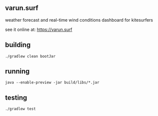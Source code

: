 ## varun.surf

weather forecast and real-time wind conditions dashboard for kitesurfers

see it online at: https://varun.surf

## building

```
./gradlew clean bootJar
```

## running

```
java --enable-preview -jar build/libs/*.jar
```

## testing

```
./gradlew test
```
